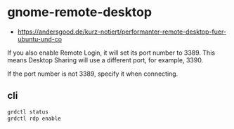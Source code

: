 # gnome-remote-desktop

* https://andersgood.de/kurz-notiert/performanter-remote-desktop-fuer-ubuntu-und-co

If you also enable Remote Login, it will set its port number to 3389. This means Desktop Sharing will use a different port, for example, 3390.

If the port number is not 3389, specify it when connecting.

## cli

```bash
grdctl status
grdctl rdp enable
```